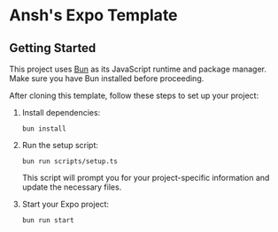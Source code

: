 # Ansh's Expo Template

## Getting Started

This project uses [Bun](https://bun.sh) as its JavaScript runtime and package manager. Make sure you have Bun installed before proceeding.

After cloning this template, follow these steps to set up your project:

1. Install dependencies:
   ```
   bun install
   ```

2. Run the setup script:
   ```
   bun run scripts/setup.ts
   ```
   This script will prompt you for your project-specific information and update the necessary files.

3. Start your Expo project:
   ```
   bun run start
   ```
